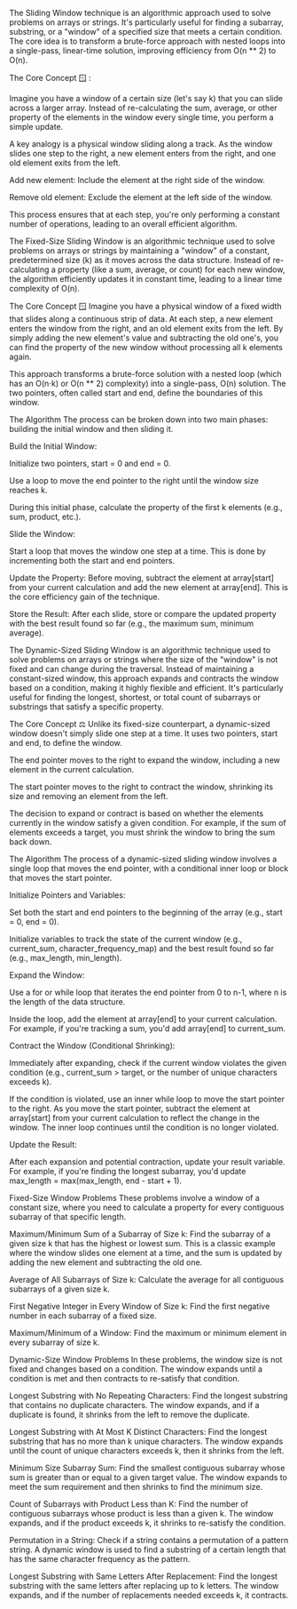 The Sliding Window technique is an algorithmic approach used to solve problems on arrays or strings. It's particularly useful for finding a subarray, substring, or a "window" of a specified size that meets a certain condition. The core idea is to transform a brute-force approach with nested loops into a single-pass, linear-time solution, improving efficiency from O(n ** 2) to O(n).



The Core Concept 🪟 :

Imagine you have a window of a certain size (let's say k) that you can slide across a larger array. Instead of re-calculating the sum, average, or other property of the elements in the window every single time, you perform a simple update.

A key analogy is a physical window sliding along a track. As the window slides one step to the right, a new element enters from the right, and one old element exits from the left.

Add new element: Include the element at the right side of the window.

Remove old element: Exclude the element at the left side of the window.

This process ensures that at each step, you're only performing a constant number of operations, leading to an overall efficient algorithm.

The Fixed-Size Sliding Window is an algorithmic technique used to solve problems on arrays or strings by maintaining a "window" of a constant, predetermined size (k) as it moves across the data structure. Instead of re-calculating a property (like a sum, average, or count) for each new window, the algorithm efficiently updates it in constant time, leading to a linear time complexity of O(n).

The Core Concept 🪟
Imagine you have a physical window of a fixed width that slides along a continuous strip of data. At each step, a new element enters the window from the right, and an old element exits from the left. By simply adding the new element's value and subtracting the old one's, you can find the property of the new window without processing all k elements again.

This approach transforms a brute-force solution with a nested loop (which has an O(n⋅k) or O(n ** 2) complexity) into a single-pass, O(n) solution. The two pointers, often called start and end, define the boundaries of this window.

The Algorithm
The process can be broken down into two main phases: building the initial window and then sliding it.

Build the Initial Window:

Initialize two pointers, start = 0 and end = 0.

Use a loop to move the end pointer to the right until the window size reaches k.

During this initial phase, calculate the property of the first k elements (e.g., sum, product, etc.).

Slide the Window:

Start a loop that moves the window one step at a time. This is done by incrementing both the start and end pointers.

Update the Property: Before moving, subtract the element at array[start] from your current calculation and add the new element at array[end]. This is the core efficiency gain of the technique.

Store the Result: After each slide, store or compare the updated property with the best result found so far (e.g., the maximum sum, minimum average).

The Dynamic-Sized Sliding Window is an algorithmic technique used to solve problems on arrays or strings where the size of the "window" is not fixed and can change during the traversal. Instead of maintaining a constant-sized window, this approach expands and contracts the window based on a condition, making it highly flexible and efficient. It's particularly useful for finding the longest, shortest, or total count of subarrays or substrings that satisfy a specific property.

The Core Concept ⚖️
Unlike its fixed-size counterpart, a dynamic-sized window doesn't simply slide one step at a time. It uses two pointers, start and end, to define the window.

The end pointer moves to the right to expand the window, including a new element in the current calculation.

The start pointer moves to the right to contract the window, shrinking its size and removing an element from the left.

The decision to expand or contract is based on whether the elements currently in the window satisfy a given condition. For example, if the sum of elements exceeds a target, you must shrink the window to bring the sum back down.

The Algorithm
The process of a dynamic-sized sliding window involves a single loop that moves the end pointer, with a conditional inner loop or block that moves the start pointer.

Initialize Pointers and Variables:

Set both the start and end pointers to the beginning of the array (e.g., start = 0, end = 0).

Initialize variables to track the state of the current window (e.g., current_sum, character_frequency_map) and the best result found so far (e.g., max_length, min_length).

Expand the Window:

Use a for or while loop that iterates the end pointer from 0 to n-1, where n is the length of the data structure.

Inside the loop, add the element at array[end] to your current calculation. For example, if you're tracking a sum, you'd add array[end] to current_sum.

Contract the Window (Conditional Shrinking):

Immediately after expanding, check if the current window violates the given condition (e.g., current_sum > target, or the number of unique characters exceeds k).

If the condition is violated, use an inner while loop to move the start pointer to the right. As you move the start pointer, subtract the element at array[start] from your current calculation to reflect the change in the window. The inner loop continues until the condition is no longer violated.

Update the Result:

After each expansion and potential contraction, update your result variable. For example, if you're finding the longest subarray, you'd update max_length = max(max_length, end - start + 1).




Fixed-Size Window Problems
These problems involve a window of a constant size, where you need to calculate a property for every contiguous subarray of that specific length.

Maximum/Minimum Sum of a Subarray of Size k: Find the subarray of a given size k that has the highest or lowest sum. This is a classic example where the window slides one element at a time, and the sum is updated by adding the new element and subtracting the old one.

Average of All Subarrays of Size k: Calculate the average for all contiguous subarrays of a given size k.

First Negative Integer in Every Window of Size k: Find the first negative number in each subarray of a fixed size.

Maximum/Minimum of a Window: Find the maximum or minimum element in every subarray of size k.

Dynamic-Size Window Problems
In these problems, the window size is not fixed and changes based on a condition. The window expands until a condition is met and then contracts to re-satisfy that condition.

Longest Substring with No Repeating Characters: Find the longest substring that contains no duplicate characters. The window expands, and if a duplicate is found, it shrinks from the left to remove the duplicate.

Longest Substring with At Most K Distinct Characters: Find the longest substring that has no more than k unique characters. The window expands until the count of unique characters exceeds k, then it shrinks from the left.

Minimum Size Subarray Sum: Find the smallest contiguous subarray whose sum is greater than or equal to a given target value. The window expands to meet the sum requirement and then shrinks to find the minimum size.

Count of Subarrays with Product Less than K: Find the number of contiguous subarrays whose product is less than a given k. The window expands, and if the product exceeds k, it shrinks to re-satisfy the condition.

Permutation in a String: Check if a string contains a permutation of a pattern string. A dynamic window is used to find a substring of a certain length that has the same character frequency as the pattern.

Longest Substring with Same Letters After Replacement: Find the longest substring with the same letters after replacing up to k letters. The window expands, and if the number of replacements needed exceeds k, it contracts.

